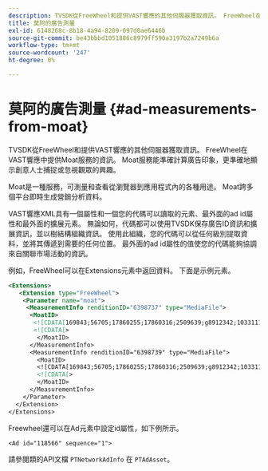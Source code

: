```yaml
---
description: TVSDK從FreeWheel和提供VAST響應的其他伺服器獲取資訊。 FreeWheel在VAST響應中提供Moat服務的資訊。 Moat服務能準確計算廣告印象，更準確地顯示創意人士捕捉或忽視觀眾的興趣。
title: 莫阿的廣告測量
exl-id: 6148268c-8b18-4a94-8209-097d0ae6446b
source-git-commit: be43bbbd1051886c8979ff590a3197b2a7249b6a
workflow-type: tm+mt
source-wordcount: '247'
ht-degree: 0%

---
```


# 莫阿的廣告測量 {#ad-measurements-from-moat}

TVSDK從FreeWheel和提供VAST響應的其他伺服器獲取資訊。 FreeWheel在VAST響應中提供Moat服務的資訊。 Moat服務能準確計算廣告印象，更準確地顯示創意人士捕捉或忽視觀眾的興趣。

Moat是一種服務，可測量和查看從瀏覽器到應用程式內的各種用途。 Moat跨多個平台即時生成營銷分析資料。

VAST響應XML具有一個屬性和一個您的代碼可以讀取的元素、最外面的ad id屬性和最外面的擴展元素。 無論如何，代碼都可以使用TVSDK保存廣告ID資訊和擴展資訊，並以樹結構組織資訊。 使用此組織，您的代碼可以從任何級別提取資料，並將其傳遞到需要的任何位置。 最外面的ad id屬性的值使您的代碼能夠協調來自關聯市場活動的資訊。

例如，FreeWheel可以在Extensions元素中返回資料。 下面是示例元素。

```xml
<Extensions> 
   <Extension type="FreeWheel"> 
    <Parameter name="moat"> 
     <MeasurementInfo renditionID="6398737" type="MediaFile"> 
      <MoatID> 
       <![CDATA[169843;56705;17860255;17860316;2509639;g8912342;103311138;g436558;530633]]]]> 
       <![CDATA[> 
        </MoatID> 
      </MeasurementInfo> 
      <MeasurementInfo renditionID="6398739" type="MediaFile"> 
        <MoatID> 
        <![CDATA[169843;56705;17860255;17860316;2509639;g8912342;103311138;g436558;530633]]]]> 
        <![CDATA[> 
        </MoatID> 
      </MeasurementInfo> 
    </Parameter> 
  </Extension> 
</Extensions>
```

Freewheel還可以在Ad元素中設定id屬性，如下例所示。

```
<Ad id="118566" sequence="1">
```

請參閱類的API文檔 `PTNetworkAdInfo` 在 `PTAdAsset`。
